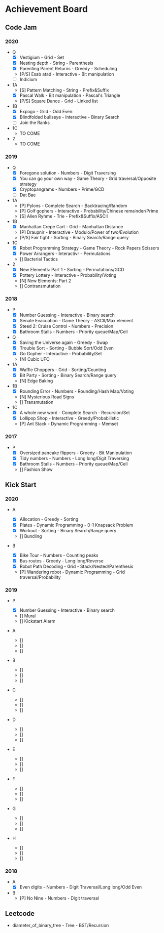 # Achievement Board

## Code Jam

### 2020

* Q
	* [x] Vestigium - Grid - Set
	* [x] Nesting depth - String - Parenthesis
	* [x] Parenting Parent Returns - Greedy - Scheduling
	* [P/S] Esab atad - Interactive - Bit manipulation
	* [ ] Indicium
* 1A
	* [S] Pattern Matching - String - Prefix&Suffix
	* [x] Pascal Walk - Bit manipulation - Pascal's Triangle
	* [P/S] Square Dance - Grid - Linked list
* 1B
	* [x] Expogo - Grid - Odd Even
	* [x] Blindfolded bullseye - Interactive - Binary Search
	* [ ] Join the Ranks
* 1C
	* TO COME
* 2
	* TO COME

### 2019

* Q
	* [x] Foregone solution - Numbers - Digit Traversing
	* [x] You can go your own way - Game Theory - Grid traversal/Opposite strategy
	* [x] Cryptopangrams - Numbers - Prime/GCD
	* [ ] Dat Bae
* 1A
	* [P] Pylons - Complete Search - Backtracing/Random
	* [P] Golf gophers - Interactive - Probability/Chinese remainder/Prime
	* [S] Alien Ryhme - Trie - Prefix&Suffix/ASCII
* 1B
	* [x] Manhattan Crepe Cart - Grid - Manhattan Distance
	* [P] Draupnir - Interactive - Modulo/Power of two/Evolution
	* [P/S] Fair fight - Sorting - Binary Search/Range query 
* 1C
	* [x] Robot Programming Strategy - Game Theory - Rock Papers Scissors
	* [x] Power Arrangers - Interactivr - Permutations
	* [] Bacterial Tactics
* 2
	* [x] New Elements: Part 1 - Sorting - Permutations/GCD
	* [x] Pottery Lottery - Interactive - Probability/Voting
	* [N] New Elements: Part 2
	* [] Contransmutation

### 2018

* P
	* [x] Number Guessing - Interactive - Binary search
	* [x] Senate Evacuation - Game Theory - ASCII/Max element
	* [x] Steed 2: Cruise Control - Numbers - Precision
	* [x] Bathroom Stalls - Numbers - Priority queue/Map/Ceil
* Q
	* [x] Saving the Universe again - Greedy - Swap
	* [x] Trouble Sort - Sorting - Bubble Sort/Odd Even
	* [x] Go Gopher - Interactive - Probability/Set
	* [N] Cubic UFO
* 1A
	* [X] Waffle Choppers - Grid - Sorting/Counting
	* [X] Bit Party - Sorting - Binary Search/Range query
	* [N] Edge Baking
* 1B
	* [x] Rounding Error - Numbers - Rounding/Hash Map/Voting
	* [N] Mysterious Road Signs
	* [] Transmutation
* 1C
	* [x] A whole new word - Complete Search - Recursion/Set
	* [x] Lollipop Shop - Interactive - Greedy/Probabilistic
	* [P] Ant Stack - Dynamic Programming - Memset

### 2017

* P
	* [x] Oversized pancake flippers - Greedy - Bit Manipulation
	* [x] Tidy numbers - Numbers - Long long/Digit Traversing
	* [x] Bathroom Stalls - Numbers - Priority queue/Map/Ceil
	* [] Fashion Show

## Kick Start

### 2020

* A
	* [x] Allocation - Greedy - Sorting
	* [x] Plates - Dynamic Programming - 0-1 Knapsack Problem 
	* [x] Workout - Sorting - Binary Search/Range query
	* [] Bundling

* B
	* [x] Bike Tour - Numbers - Counting peaks
	* [x] Bus routes - Greedy - Long long/Reverse
	* [x] Robot Path Decoding - Grid - Stack/Nested/Parenthesis
	* [P] Wandering robot - Dynamic Programming - Grid traversal/Probability

### 2019

* P
	* [x] Number Guessing - Interactive - Binary search
	* [] Mural
	* [] Kickstart Alarm

* A
	* []
	* []
	* []

* B
	* []
	* []
	* []

* C
	* []
	* []
	* []

* D
	* []
	* []
	* []

* E
	* []
	* []
	* []

* F
	* []
	* []
	* []

* G
	* []
	* []
	* []

* H
	* []
	* []
	* []

### 2018

* A
	* [x] Even digits - Numbers - Digit Traversal/Long long/Odd Even

* B
	* [P] No Nine - Numbers - Digit traversal

## Leetcode

* diameter_of_binary_tree - Tree - BST/Recursion
	